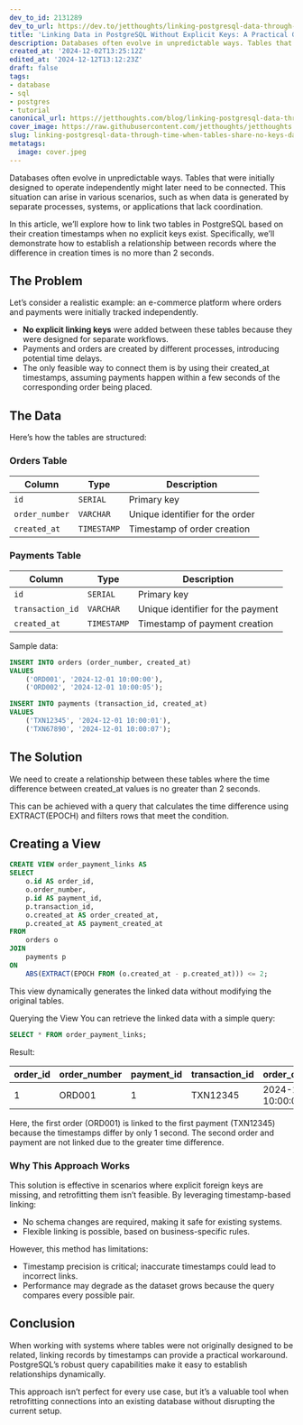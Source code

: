 ```yaml
---
dev_to_id: 2131289
dev_to_url: https://dev.to/jetthoughts/linking-postgresql-data-through-time-when-tables-share-no-keys-8pf
title: 'Linking Data in PostgreSQL Without Explicit Keys: A Practical Guide'
description: Databases often evolve in unpredictable ways. Tables that were initially designed to operate...
created_at: '2024-12-02T13:25:12Z'
edited_at: '2024-12-12T13:12:23Z'
draft: false
tags:
- database
- sql
- postgres
- tutorial
canonical_url: https://jetthoughts.com/blog/linking-postgresql-data-through-time-when-tables-share-no-keys-database-sql/
cover_image: https://raw.githubusercontent.com/jetthoughts/jetthoughts.github.io/master/content/blog/linking-postgresql-data-through-time-when-tables-share-no-keys-database-sql/cover.jpeg
slug: linking-postgresql-data-through-time-when-tables-share-no-keys-database-sql
metatags:
  image: cover.jpeg
---
```

Databases often evolve in unpredictable ways. Tables that were initially designed to operate independently might later need to be connected. This situation can arise in various scenarios, such as when data is generated by separate processes, systems, or applications that lack coordination.

In this article, we’ll explore how to link two tables in PostgreSQL based on their creation timestamps when no explicit keys exist. Specifically, we’ll demonstrate how to establish a relationship between records where the difference in creation times is no more than 2 seconds.

## The Problem
Let’s consider a realistic example: an e-commerce platform where orders and payments were initially tracked independently.

- **No explicit linking keys** were added between these tables because they were designed for separate workflows.
- Payments and orders are created by different processes, introducing potential time delays.
- The only feasible way to connect them is by using their created_at timestamps, assuming payments happen within a few seconds of the corresponding order being placed.

## The Data
Here’s how the tables are structured:

### Orders Table  

| Column       | Type        | Description                    |  
|--------------|-------------|--------------------------------|  
| `id`         | `SERIAL`    | Primary key                    |  
| `order_number` | `VARCHAR` | Unique identifier for the order|  
| `created_at` | `TIMESTAMP` | Timestamp of order creation    |  


### Payments Table

| Column         | Type        | Description                       |  
|----------------|-------------|-----------------------------------|  
| `id`           | `SERIAL`    | Primary key                       |  
| `transaction_id` | `VARCHAR` | Unique identifier for the payment |  
| `created_at`   | `TIMESTAMP` | Timestamp of payment creation     |  

Sample data:

```sql
INSERT INTO orders (order_number, created_at)
VALUES
    ('ORD001', '2024-12-01 10:00:00'),
    ('ORD002', '2024-12-01 10:00:05');

INSERT INTO payments (transaction_id, created_at)
VALUES
    ('TXN12345', '2024-12-01 10:00:01'),
    ('TXN67890', '2024-12-01 10:00:07');
```

## The Solution
We need to create a relationship between these tables where the time difference between created_at values is no greater than 2 seconds.

This can be achieved with a query that calculates the time difference using EXTRACT(EPOCH) and filters rows that meet the condition.

## Creating a View

```sql
CREATE VIEW order_payment_links AS
SELECT
    o.id AS order_id,
    o.order_number,
    p.id AS payment_id,
    p.transaction_id,
    o.created_at AS order_created_at,
    p.created_at AS payment_created_at
FROM
    orders o
JOIN
    payments p
ON
    ABS(EXTRACT(EPOCH FROM (o.created_at - p.created_at))) <= 2;
```

This view dynamically generates the linked data without modifying the original tables.

Querying the View
You can retrieve the linked data with a simple query:

```sql
SELECT * FROM order_payment_links;
```

Result:

| order_id | order_number | payment_id | transaction_id | order_created_at      | payment_created_at    |  
|----------|--------------|------------|----------------|-----------------------|-----------------------|  
| 1        | ORD001       | 1          | TXN12345       | 2024-12-01 10:00:00  | 2024-12-01 10:00:01   |  


Here, the first order (ORD001) is linked to the first payment (TXN12345) because the timestamps differ by only 1 second. The second order and payment are not linked due to the greater time difference.

### Why This Approach Works
This solution is effective in scenarios where explicit foreign keys are missing, and retrofitting them isn’t feasible. By leveraging timestamp-based linking:

- No schema changes are required, making it safe for existing systems.
- Flexible linking is possible, based on business-specific rules.

However, this method has limitations:
- Timestamp precision is critical; inaccurate timestamps could lead to incorrect links.
- Performance may degrade as the dataset grows because the query compares every possible pair.

## Conclusion
When working with systems where tables were not originally designed to be related, linking records by timestamps can provide a practical workaround. PostgreSQL’s robust query capabilities make it easy to establish relationships dynamically.

This approach isn’t perfect for every use case, but it’s a valuable tool when retrofitting connections into an existing database without disrupting the current setup.